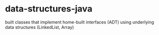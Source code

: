 # data-structures-java
built classes that implement home-built interfaces (ADT) using underlying data structures (LinkedList, Array) 
